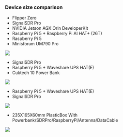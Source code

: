 ### Device size comparison
 - Flipper Zero
 - SignalSDR Pro
 - NVIDIA Jetson AGX Orin DeveloperKit
 - Raspberry Pi 5 + Raspberry Pi AI HAT+ (26T)
 - Raspberry Pi 5
 - Minisforum UM790 Pro

![](https://github.com/signalens/signalsdrpro/blob/main/img/size/size1.png?raw=true)

 - SignalSDR Pro
 - Raspberry Pi 5 + Waveshare UPS HAT(E)
 - Cuktech 10 Power Bank

![](https://github.com/signalens/signalsdrpro/blob/main/img/size/size2.png?raw=true)

 - Raspberry Pi 5 + Waveshare UPS HAT(E)
 - SignalSDR Pro

![](https://github.com/signalens/signalsdrpro/blob/main/img/size/size3.png?raw=true)

 - 235X165X60mm PlasticBox With Powerbank/SDRPro/RaspberryPi/Antenna/DataCable

![](https://github.com/signalens/signalsdrpro/blob/main/img/size/size4.png?raw=true)

